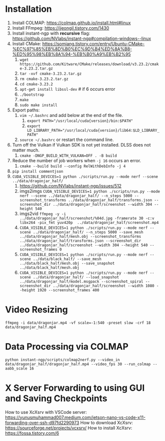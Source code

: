 # Installation

1. Install COLMAP: https://colmap.github.io/install.html#linux
2. Install FFmpeg: https://jjeongil.tistory.com/1430
3. Install instant-ngp with **recursive** flag: https://github.com/NVlabs/instant-ngp#compilation-windows--linux
4. Install CMake: https://somjang.tistory.com/entry/Ubuntu-CMake-%EC%97%85%EB%8D%B0%EC%9D%B4%ED%8A%B8-%ED%95%98%EB%8A%94-%EB%B0%A9%EB%B2%95
   1. `wget https://github.com/Kitware/CMake/releases/download/v3.23.2/cmake-3.23.2.tar.gz`
   2. `tar -xvf cmake-3.23.2.tar.gz`
   3. `rm cmake-3.23.2.tar.gz`
   4. `cd cmake-3.23.2`
   5. `apt-get install libssl-dev` # if 6 occurs error
   6. `./bootstrap`
   7. `make`
   8. `sudo make install`
5. Export paths:
   1. `vim ~/.bashrc` and add below at the end of the file.
      1. `export PATH="/usr/local/cuda{version}/bin:$PATH"`
      2. `export LD_LIBRARY_PATH="/usr/local/cuda{version}/lib64:$LD_LIBRARY_PATH"`
   2. `source ~/.bashrc` or restart the command line.
6. Turn off the Vulkan if Vulkan SDK is not yet installed. DLSS does not matter much.
   1. `cmake -DNGP_BUILD_WITH_VULKAN=OFF . -B build`
7. Reduce the number of job workers when `-j 16` occurs an error.
   1. `cmake --build build --config RelWithDebInfo -j 4`
8. `pip install commentjson`
9. `CUDA_VISIBLE_DEVICES=1 python ./scripts/run.py --mode nerf --scene ../data/dragonjar_half/`
   1. https://github.com/NVlabs/instant-ngp/issues/512
   2. imgs2imgs `CUDA_VISIBLE_DEVICES=1 python ./scripts/run.py --mode nerf --scene ../data/dragonjar_half/ --n_steps 5000 --screenshot_transforms ../data/dragonjar_half/transforms.json --screenshot_dir ../data/dragonjar_half/screenshot --width 304 --height 540`
   3. imgs2vid `ffmpeg -y -i ../data/dragonjar_half/screenshot/%04d.jpg -framerate 30 -c:v libx264 -pix_fmt yuv420p  ../data/dragonjar_half/screenshot.mp4`
   4. `CUDA_VISIBLE_DEVICES=1 python ./scripts/run.py --mode nerf --scene ../data/dragonjar_half/ --n_steps 5000 --save_mesh ../data/dragonjar_half/mesh.obj --screenshot_transforms ../data/dragonjar_half/transforms.json --screenshot_dir ../data/dragonjar_half/screenshot --width 304 --height 540 --screenshot_frames 0`
   5. `CUDA_VISIBLE_DEVICES=1 python ./scripts/run.py --mode nerf --scene ../data/black_half/ --save_mesh ../data/black_half/mesh.obj --save_snapshot ../data/black_half/mesh.obj`
   6. `CUDA_VISIBLE_DEVICES=1 python ./scripts/run.py --mode nerf --scene ../data/dragonjar_half/ --load_snapshot ../data/dragonjar_half/model.msgpack --screenshot_spiral --screenshot_dir ../data/dragonjar_half/screenshot --width 1080 --height 1920 --screenshot_frames 400`

# Video Resizing
`ffmpeg -i data/dragonjar.mp4 -vf scale=-1:540 -preset slow -crf 18 data/dragonjar_half.mp4`

# Data Processing via COLMAP
`python instant-ngp/scripts/colmap2nerf.py --video_in data/dragonjar_half/dragonjar_half.mp4 --video_fps 30 --run_colmap --aabb_scale 16`

# X Server Forwarding to using GUI and Saving Checkpoints
How to use XcXsrv with VSCode server: https://yunusmuhammad007.medium.com/jetson-nano-vs-code-x11-forwarding-over-ssh-d97fd2290973
How to download XcXsrv: https://sourceforge.net/projects/vcxsrv/
How to install XcXsrv: https://fossa.tistory.com/6